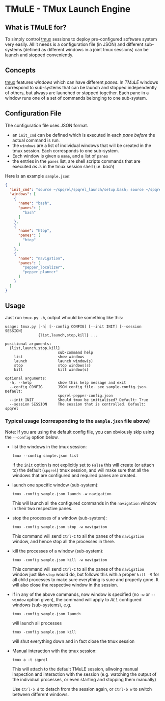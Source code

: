 # TMuLE - TMux Launch Engine

## What is TMuLE for?

To simply control [tmux](https://github.com/tmux/tmux/wiki) sessions to deploy pre-configured software system very easily. All it needs is a configuration file (in JSON) and different sub-systems (defined as different windows in a joint tmux sessions) can be launch and stopped conveniently.

## Concepts

[tmux](https://github.com/tmux/tmux/wiki) features *windows* which can have different *panes*. In *TMuLE* windows correspond to sub-systems that can be launch and stopped independently of others, but always are launched or stopped together. Each pane in a window runs one of a set of commands belonging to one sub-system.

## Configuration File

The configuration file uses JSON format.

* an `init_cmd` can be defined which is executed in each *pane before* the actual command is run.
* the `windows` are a list of individual windows that will be created in the tmux session. Each corresponds to one sub-system. 
* Each window is given a `name`, and a list of `panes`
* the entries in the `panes` list, are shell scripts commands that are executed *as is* in the tmux session shell (i.e. *bash*)

Here is an example `sample.json`:   

```json
{
  "init_cmd": "source ~/spqrel/spqrel_launch/setup.bash; source ~/spqrel/spqrel_launch/worktree/spqrel_tools/setup-dev.bash /opt/naoqi; sleep 3",
  "windows": [
    {
      "name": "bash",
      "panes": [
        "bash"
      ]
    },
    {
      "name": "htop",
      "panes": [
        "htop"
      ]
    },
    {
      "name": "navigation",
      "panes": [
        "pepper_localizer",
        "pepper_planner"
      ]
    }
  ]
}
```

## Usage

Just run `tmux.py -h`, output whould be something like this:


```
usage: tmux.py [-h] [--config CONFIG] [--init INIT] [--session SESSION]
               {list,launch,stop,kill} ...

positional arguments:
  {list,launch,stop,kill}
                        sub-command help
    list                show windows
    launch              launch window(s)
    stop                stop windows(s)
    kill                kill window(s)

optional arguments:
  -h, --help            show this help message and exit
  --config CONFIG       JSON config file. see sample-config.json. Default:
                        spqrel-pepper-config.json
  --init INIT           Should tmux be initialised? Default: True
  --session SESSION     The session that is controlled. Default: spqrel
```

### Typical usage (corresponding to the `sample.json` file above)

Note: If you are using the default config file, you can obviously skip using the `--config` option below.

* list the windows in the tmux session:

  `tmux --config sample.json list`

  If the `init` option is not explicitly set to `False` this will create (or attach to) the default (`spqrel`) tmux session, and will make sure that all the windows that are configured and required panes are created. 

* launch one specific window (sub-system):

  `tmux -config sample.json launch -w navigation`

  This will launch all the configured commands in the `navigation` window in their two respective panes.

* stop the processes of a window (sub-system):

	`tmux -config sample.json stop -w navigation`

	This command will send `Ctrl-C` to all the panes of the `navigation` window, and hence stop all the processes in there. 

* kill the processes of a window (sub-system):

	`tmux -config sample.json kill -w navigation`

	This command will send `Ctrl-C` to all the panes of the `navigation` window just like `stop` would do, but follows this with a proper `kill -9` for all child processes to make sure everything is sure and properly gone. It will also close the respective window in the session. 

* if in any of the above commands, now window is specified (no `-w` or `--window` option given), the command will apply to *ALL* configured windows (sub-systems), e.g.

	`tmux -config sample.json launch`

	will launch all processes

	`tmux -config sample.json kill`

	will shut everything down and in fact close the tmux session

* Manual interaction with the tmux session:

	`tmux a -t sqprel`

	This will attach to the default TMuLE session, allwoing manual inspection and interaction with the session (e.g. watching the output of the individual processes, or even starting and stopping them manually)

	Use `Ctrl-b d` to detach from the session again, or `Ctrl-b w` to switch between different windows. 
